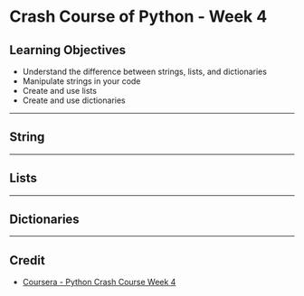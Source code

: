# Crash Course of Python - Week 4

## Learning Objectives
* Understand the difference between strings, lists, and dictionaries
* Manipulate strings in your code
* Create and use lists
* Create and use dictionaries

---

## String

---

## Lists

---

## Dictionaries

---

## Credit
* [Coursera - Python Crash Course Week 4](https://www.coursera.org/learn/python-crash-course/home/week/4)